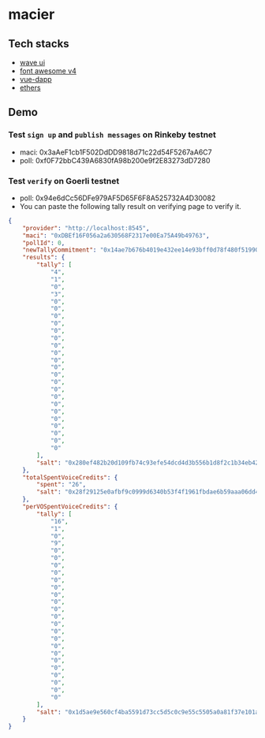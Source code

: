 # macier

## Tech stacks
- [wave ui](https://antoniandre.github.io/wave-ui/typography)
- [font awesome v4](https://fontawesome.com/v4/icons/)
- [vue-dapp](https://vue-dapp-docs.netlify.app/api/use-ethers.html)
- [ethers](https://docs.ethers.io/v5/api/providers/jsonrpc-provider/)

## Demo

### Test `sign up` and `publish messages` on Rinkeby testnet
- maci: 0x3aAeF1cb1F502DdDD9818d71c22d54F5267aA6C7
- poll: 0xf0F72bbC439A6830fA98b200e9f2E83273dD7280

### Test `verify` on Goerli testnet
- poll: 0x94e6dCc56DFe979AF5D65F6F8A525732A4D30082
- You can paste the following tally result on verifying page to verify it.

```json
{
    "provider": "http://localhost:8545",
    "maci": "0xDBEf16F056a2a630568F2317e00Ea75A49b49763",
    "pollId": 0,
    "newTallyCommitment": "0x14ae7b676b4019e432ee14e93bff0d78f480f5199082fb653c3238cfce5fcb6e",
    "results": {
        "tally": [
            "4",
            "1",
            "0",
            "3",
            "0",
            "0",
            "0",
            "0",
            "0",
            "0",
            "0",
            "0",
            "0",
            "0",
            "0",
            "0",
            "0",
            "0",
            "0",
            "0",
            "0",
            "0",
            "0",
            "0",
            "0"
        ],
        "salt": "0x280ef482b20d109fb74c93efe54dcd4d3b556b1d8f2c1b34eb42456d17b949a2"
    },
    "totalSpentVoiceCredits": {
        "spent": "26",
        "salt": "0x28f29125e0afbf9c0999d6340b53f4f1961fbdae6b59aaa06dd44dc3d4494619"
    },
    "perVOSpentVoiceCredits": {
        "tally": [
            "16",
            "1",
            "0",
            "9",
            "0",
            "0",
            "0",
            "0",
            "0",
            "0",
            "0",
            "0",
            "0",
            "0",
            "0",
            "0",
            "0",
            "0",
            "0",
            "0",
            "0",
            "0",
            "0",
            "0",
            "0"
        ],
        "salt": "0x1d5ae9e560cf4ba5591d73cc5d5c0c9e55c5505a0a81f37e101a6dc6336d2855"
    }
}
```